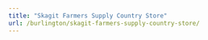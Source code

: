 ```yaml
---
title: "Skagit Farmers Supply Country Store"
url: /burlington/skagit-farmers-supply-country-store/
---
```

